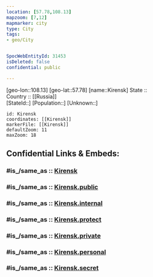 ```yaml
---
location: [57.78,108.13] 
mapzoom: [7,12] 
mapmarker: city 
type: City
tags:
- geo/City


SpocWebEntityId: 31453
isDeleted: false
confidential: public

---
```

[geo-lon::108.13] 
[geo-lat::57.78] 
[name::Kirensk] 
State ::  
Country :: [[Russia]]  
[StateId::] 
[Population::] 
[Unknown::] 


```leaflet
id: Kirensk
coordinates: [[Kirensk]] 
markerFile: [[Kirensk]] 
defaultZoom: 11 
maxZoom: 18
```


## Confidential Links & Embeds: 

### #is_/same_as :: [Kirensk](/_Standards/Earth/Continent/Asia/Asia~North/Asia~Siberia/Irkutsk_Oblast/City/Kirensk.md) 

### #is_/same_as :: [Kirensk.public](/_public/Earth/Continent/Asia/Asia~North/Asia~Siberia/Irkutsk_Oblast/City/Kirensk.public.md) 

### #is_/same_as :: [Kirensk.internal](/_internal/Earth/Continent/Asia/Asia~North/Asia~Siberia/Irkutsk_Oblast/City/Kirensk.internal.md) 

### #is_/same_as :: [Kirensk.protect](/_protect/Earth/Continent/Asia/Asia~North/Asia~Siberia/Irkutsk_Oblast/City/Kirensk.protect.md) 

### #is_/same_as :: [Kirensk.private](/_private/Earth/Continent/Asia/Asia~North/Asia~Siberia/Irkutsk_Oblast/City/Kirensk.private.md) 

### #is_/same_as :: [Kirensk.personal](/_personal/Earth/Continent/Asia/Asia~North/Asia~Siberia/Irkutsk_Oblast/City/Kirensk.personal.md) 

### #is_/same_as :: [Kirensk.secret](/_secret/Earth/Continent/Asia/Asia~North/Asia~Siberia/Irkutsk_Oblast/City/Kirensk.secret.md)

